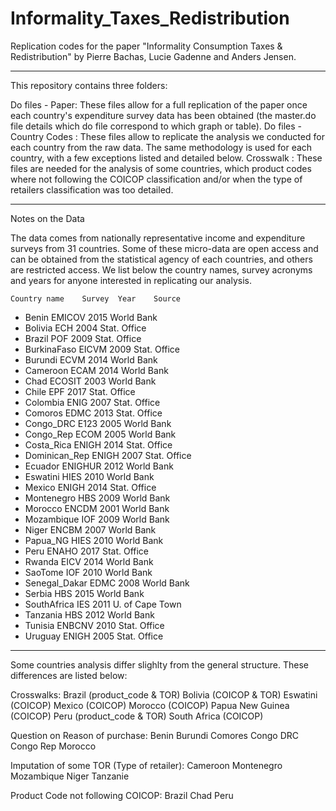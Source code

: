 # Informality_Taxes_Redistribution
Replication codes for the paper "Informality Consumption Taxes &amp; Redistribution"
by Pierre Bachas, Lucie Gadenne and Anders Jensen. 

-----------------------------------------------------------------------------------------------------
This repository contains three folders:

Do files - Paper: These files allow for a full replication of the paper once each country's expenditure survey data has been obtained (the master.do file details which do file correspond to which graph or table).
Do files - Country Codes : These files allow to replicate the analysis we conducted for each country from the raw data. The same methodology is used for each country, with a few exceptions listed and detailed below.
Crosswalk : These files are needed for the analysis of some countries, which product codes where not following the COICOP classification and/or when the type of retailers classification was too detailed.

-----------------------------------------------------------------------------------------------------
Notes on the Data

The data comes from nationally representative income and expenditure surveys from 31 countries. 
Some of these micro-data are open access and can be obtained from the statistical agency of each countries, and others are restricted access. We list below the country names, survey acronyms and years for anyone interested in replicating our analysis. 

    Country name	Survey	Year	Source
-  Benin	        EMICOV	2015	World Bank
-  Bolivia	      ECH	    2004	Stat. Office
-  Brazil	      POF	    2009	Stat. Office
-  BurkinaFaso	  EICVM	  2009	Stat. Office
-  Burundi	      ECVM	  2014	World Bank
-  Cameroon	    ECAM	  2014	World Bank
-  Chad	        ECOSIT	2003	World Bank
-  Chile	        EPF	    2017	Stat. Office
-  Colombia	    ENIG	  2007	Stat. Office
-  Comoros	      EDMC	  2013	Stat. Office
-  Congo_DRC	    E123	  2005	World Bank
-  Congo_Rep	    ECOM	  2005	World Bank
-  Costa_Rica	  ENIGH	  2014	Stat. Office
-  Dominican_Rep	ENIGH	  2007	Stat. Office
-  Ecuador	      ENIGHUR	2012	World Bank
-  Eswatini	    HIES	  2010	World Bank
-  Mexico	      ENIGH	  2014	Stat. Office
-  Montenegro	  HBS	    2009	World Bank
-  Morocco	      ENCDM	  2001	World Bank
-  Mozambique	  IOF	    2009	World Bank
-  Niger	        ENCBM	  2007	World Bank
-  Papua_NG	    HIES	  2010	World Bank
-  Peru	        ENAHO	  2017	Stat. Office
-  Rwanda	      EICV	  2014	World Bank
-  SaoTome	      IOF	    2010	World Bank
-  Senegal_Dakar	EDMC	  2008	World Bank
-  Serbia	      HBS	    2015	World Bank
-  SouthAfrica	  IES	    2011	U. of Cape Town
-  Tanzania	    HBS	    2012	World Bank
-  Tunisia	      ENBCNV	2010	Stat. Office
-  Uruguay	      ENIGH	  2005	Stat. Office

-----------------------------------------------------------------------------------------------------
Some countries analysis differ slighlty from the general structure. These differences are listed below:

Crosswalks:
Brazil (product_code & TOR)
Bolivia (COICOP & TOR)
Eswatini (COICOP)
Mexico (COICOP)
Morocco (COICOP)
Papua New Guinea (COICOP)
Peru (product_code & TOR)
South Africa (COICOP)

Question on Reason of purchase:
Benin
Burundi
Comores
Congo DRC
Congo Rep
Morocco

Imputation of some TOR (Type of retailer):
Cameroon
Montenegro
Mozambique
Niger
Tanzanie

Product Code not following COICOP:
Brazil
Chad
Peru
